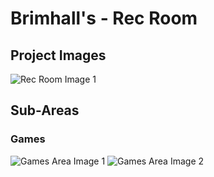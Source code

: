 # Brimhall's - Rec Room

## Project Images

![Rec Room Image 1](https://storage.googleapis.com/msgsndr/zTjqcEq3Ndj90wvhfc47/media/676881352fc19559b14ae742.jpeg)

## Sub-Areas

### Games
![Games Area Image 1](https://storage.googleapis.com/msgsndr/zTjqcEq3Ndj90wvhfc47/media/67688134469351fcac5480fc.jpeg)
![Games Area Image 2](https://storage.googleapis.com/msgsndr/zTjqcEq3Ndj90wvhfc47/media/67688134469351fcac5480fc.jpeg)
